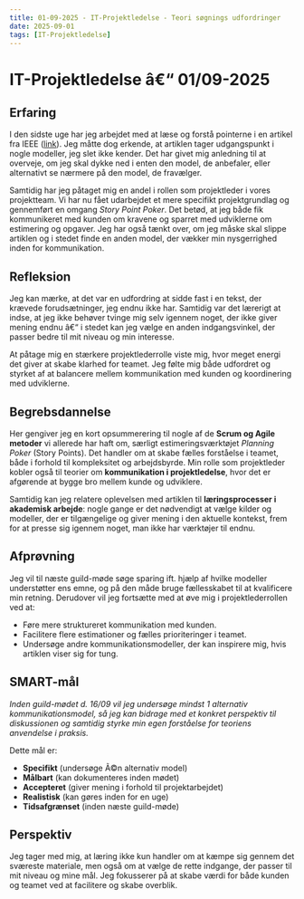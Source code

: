 ```yaml
---
title: 01-09-2025 - IT-Projektledelse - Teori søgnings udfordringer
date: 2025-09-01
tags: [IT-Projektledelse]
---
```


# IT-Projektledelse â€“ 01/09-2025

## __Erfaring__  
I den sidste uge har jeg arbejdet med at læse og forstå pointerne i en artikel fra IEEE ([link](https://ieeexplore.ieee.org/abstract/document/6759135)). Jeg måtte dog erkende, at artiklen tager udgangspunkt i nogle modeller, jeg slet ikke kender. Det har givet mig anledning til at overveje, om jeg skal dykke ned i enten den model, de anbefaler, eller alternativt se nærmere på den model, de fravælger. 

Samtidig har jeg påtaget mig en andel i rollen som projektleder i vores projektteam. Vi har nu fået udarbejdet et mere specifikt projektgrundlag og gennemført en omgang *Story Point Poker*. Det betød, at jeg både fik kommunikeret med kunden om kravene og sparret med udviklerne om estimering og opgaver. Jeg har også tænkt over, om jeg måske skal slippe artiklen og i stedet finde en anden model, der vækker min nysgerrighed inden for kommunikation.  

## __Refleksion__  
Jeg kan mærke, at det var en udfordring at sidde fast i en tekst, der krævede forudsætninger, jeg endnu ikke har. Samtidig var det lærerigt at indse, at jeg ikke behøver tvinge mig selv igennem noget, der ikke giver mening endnu â€“ i stedet kan jeg vælge en anden indgangsvinkel, der passer bedre til mit niveau og min interesse.  

At påtage mig en stærkere projektlederrolle viste mig, hvor meget energi det giver at skabe klarhed for teamet. Jeg følte mig både udfordret og styrket af at balancere mellem kommunikation med kunden og koordinering med udviklerne.  

## __Begrebsdannelse__  
Her gengiver jeg en kort opsummerering til nogle af de **Scrum og Agile metoder** vi allerede har haft om, særligt estimeringsværktøjet *Planning Poker* (Story Points). Det handler om at skabe fælles forståelse i teamet, både i forhold til kompleksitet og arbejdsbyrde. Min rolle som projektleder kobler også til teorier om **kommunikation i projektledelse**, hvor det er afgørende at bygge bro mellem kunde og udviklere.  

Samtidig kan jeg relatere oplevelsen med artiklen til **læringsprocesser i akademisk arbejde**: nogle gange er det nødvendigt at vælge kilder og modeller, der er tilgængelige og giver mening i den aktuelle kontekst, frem for at presse sig igennem noget, man ikke har værktøjer til endnu.  

## __Afprøvning__  
Jeg vil til næste guild-møde søge sparing ift. hjælp af hvilke modeller understøtter ens emne, og på den måde bruge fællesskabet til at kvalificere min retning. Derudover vil jeg fortsætte med at øve mig i projektlederrollen ved at:  
- Føre mere struktureret kommunikation med kunden.  
- Facilitere flere estimationer og fælles prioriteringer i teamet.  
- Undersøge andre kommunikationsmodeller, der kan inspirere mig, hvis artiklen viser sig for tung.  

## __SMART-mål__  
*Inden guild-mødet d. 16/09 vil jeg undersøge mindst 1 alternativ kommunikationsmodel, så jeg kan bidrage med et konkret perspektiv til diskussionen og samtidig styrke min egen forståelse for teoriens anvendelse i praksis.*  

Dette mål er:  
- **Specifikt** (undersøge Ã©n alternativ model)  
- **Målbart** (kan dokumenteres inden mødet)  
- **Accepteret** (giver mening i forhold til projektarbejdet)  
- **Realistisk** (kan gøres inden for en uge)  
- **Tidsafgrænset** (inden næste guild-møde)  

## __Perspektiv__  
Jeg tager med mig, at læring ikke kun handler om at kæmpe sig gennem det sværeste materiale, men også om at vælge de rette indgange, der passer til mit niveau og mine mål. Jeg fokusserer på at skabe værdi for både kunden og teamet ved at facilitere og skabe overblik.
